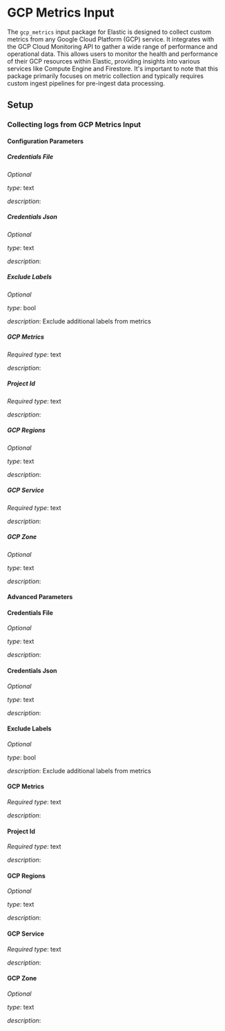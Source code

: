 # GCP Metrics Input

The `gcp_metrics` input package for Elastic is designed to collect custom metrics from any Google Cloud Platform (GCP) service. It integrates with the GCP Cloud Monitoring API to gather a wide range of performance and operational data. This
allows users to monitor the health and performance of their GCP resources within Elastic, providing insights into various services like Compute Engine and Firestore. It's important to note that this package primarily focuses on metric
collection and typically requires custom ingest pipelines for pre-ingest data processing.


## Setup

### Collecting logs from GCP Metrics Input

#### Configuration Parameters

##### Credentials File
*Optional*

*type*: text

*description*: 
##### Credentials Json
*Optional*

*type*: text

*description*: 
##### Exclude Labels
*Optional*

*type*: bool

*description*: Exclude additional labels from metrics
##### GCP Metrics
*Required*
*type*: text

*description*: 
##### Project Id
*Required*
*type*: text

*description*: 
##### GCP Regions
*Optional*

*type*: text

*description*: 
##### GCP Service
*Required*
*type*: text

*description*: 
##### GCP Zone
*Optional*

*type*: text

*description*: 

#### Advanced Parameters

#### Credentials File
*Optional*

*type*: text

*description*: 
#### Credentials Json
*Optional*

*type*: text

*description*: 
#### Exclude Labels
*Optional*

*type*: bool

*description*: Exclude additional labels from metrics
#### GCP Metrics
*Required*
*type*: text

*description*: 
#### Project Id
*Required*
*type*: text

*description*: 
#### GCP Regions
*Optional*

*type*: text

*description*: 
#### GCP Service
*Required*
*type*: text

*description*: 
#### GCP Zone
*Optional*

*type*: text

*description*: 


